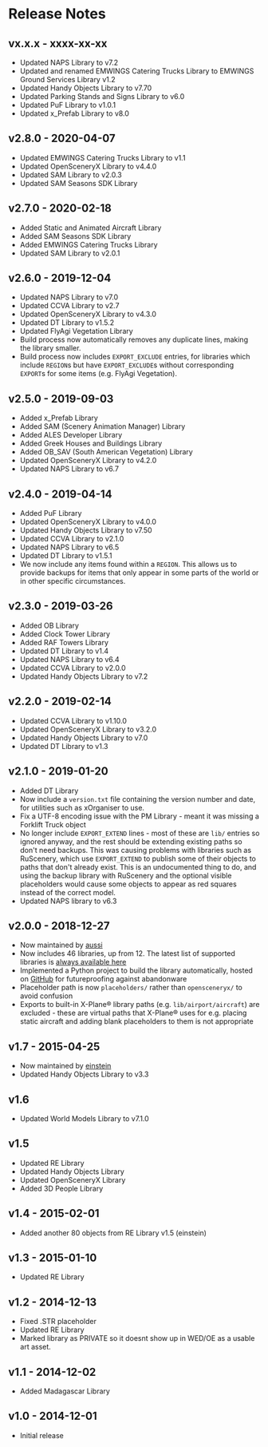 # Release Notes

## vx.x.x - xxxx-xx-xx

* Updated NAPS Library to v7.2
* Updated and renamed EMWINGS Catering Trucks Library to EMWINGS Ground Services Library v1.2
* Updated Handy Objects Library to v7.70
* Updated Parking Stands and Signs Library to v6.0
* Updated PuF Library to v1.0.1
* Updated x_Prefab Library to v8.0

## v2.8.0 - 2020-04-07

* Updated EMWINGS Catering Trucks Library to v1.1
* Updated OpenSceneryX Library to v4.4.0
* Updated SAM Library to v2.0.3
* Updated SAM Seasons SDK Library

## v2.7.0 - 2020-02-18

* Added Static and Animated Aircraft Library
* Added SAM Seasons SDK Library
* Added EMWINGS Catering Trucks Library
* Updated SAM Library to v2.0.1

## v2.6.0 - 2019-12-04

* Updated NAPS Library to v7.0
* Updated CCVA Library to v2.7
* Updated OpenSceneryX Library to v4.3.0
* Updated DT Library to v1.5.2
* Updated FlyAgi Vegetation Library
* Build process now automatically removes any duplicate lines, making the library smaller.
* Build process now includes `EXPORT_EXCLUDE` entries, for libraries which include `REGION`s but have `EXPORT_EXCLUDE`s without corresponding `EXPORT`s for some items (e.g. FlyAgi Vegetation).

## v2.5.0 - 2019-09-03

* Added x_Prefab Library
* Added SAM (Scenery Animation Manager) Library
* Added ALES Developer Library
* Added Greek Houses and Buildings Library
* Added OB_SAV (South American Vegetation) Library
* Updated OpenSceneryX Library to v4.2.0
* Updated NAPS Library to v6.7

## v2.4.0 - 2019-04-14

* Added PuF Library
* Updated OpenSceneryX Library to v4.0.0
* Updated Handy Objects Library to v7.50
* Updated CCVA Library to v2.1.0
* Updated NAPS Library to v6.5
* Updated DT Library to v1.5.1
* We now include any items found within a `REGION`. This allows us to provide backups for items that only appear in some parts of the world or in other specific circumstances.

## v2.3.0 - 2019-03-26

* Added OB Library
* Added Clock Tower Library
* Added RAF Towers Library
* Updated DT Library to v1.4
* Updated NAPS Library to v6.4
* Updated CCVA Library to v2.0.0
* Updated Handy Objects Library to v7.2

## v2.2.0 - 2019-02-14

* Updated CCVA Library to v1.10.0
* Updated OpenSceneryX Library to v3.2.0
* Updated Handy Objects Library to v7.0
* Updated DT Library to v1.3

## v2.1.0 - 2019-01-20

* Added DT Library
* Now include a `version.txt` file containing the version number and date, for utilities such as xOrganiser to use.
* Fix a UTF-8 encoding issue with the PM Library - meant it was missing a Forklift Truck object
* No longer include `EXPORT_EXTEND` lines - most of these are `lib/` entries so ignored anyway, and the rest should be extending existing paths so don't need backups. This was causing problems with libraries such as RuScenery, which use `EXPORT_EXTEND` to publish some of their objects to paths that don't already exist. This is an undocumented thing to do, and using the backup library with RuScenery and the optional visible placeholders would cause some objects to appear as red squares instead of the correct model.
* Updated NAPS library to v6.3

## v2.0.0 - 2018-12-27

* Now maintained by [aussi](https://forums.x-plane.org/index.php?/profile/2431-aussi/)
* Now includes 46 libraries, up from 12. The latest list of supported libraries is [always available here](https://github.com/aussig/X-Plane-Backup-Library/tree/master/libraries)
* Implemented a Python project to build the library automatically, hosted on [GitHub](https://github.com/aussig/X-Plane-Backup-Library) for futureproofing against abandonware
* Placeholder path is now `placeholders/` rather than `opensceneryx/` to avoid confusion
* Exports to built-in X-Plane® library paths (e.g. `lib/airport/aircraft`) are excluded - these are virtual paths that X-Plane® uses for e.g. placing static aircraft and adding blank placeholders to them is not appropriate

## v1.7 - 2015-04-25

* Now maintained by [einstein](https://forums.x-plane.org/index.php?/profile/389608-einstein/)
* Updated Handy Objects Library to v3.3

## v1.6

* Updated World Models Library to v7.1.0

## v1.5

* Updated RE Library
* Updated Handy Objects Library
* Updated OpenSceneryX Library
* Added 3D People Library

## v1.4 - 2015-02-01

* Added another 80 objects from RE Library v1.5 (einstein)

## v1.3 - 2015-01-10

* Updated RE Library

## v1.2 - 2014-12-13

* Fixed .STR placeholder
* Updated RE Library
* Marked library as PRIVATE so it doesnt show up in WED/OE as a usable art asset.

## v1.1 - 2014-12-02

* Added Madagascar Library

## v1.0 - 2014-12-01

* Initial release